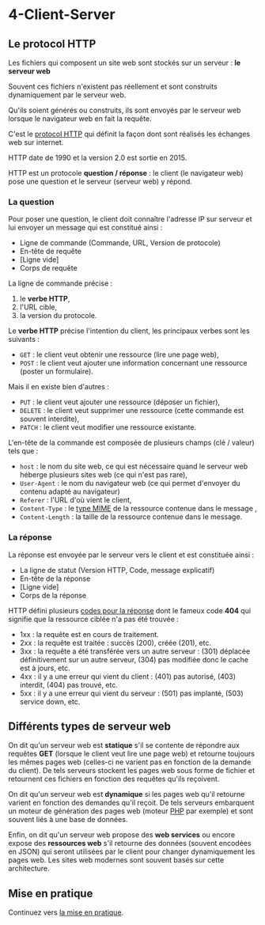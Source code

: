 # 4-Client-Server

## Le protocol HTTP

Les fichiers qui composent un site web sont stockés sur un serveur : **le serveur web**

Souvent ces fichiers n'existent pas réellement et sont construits dynamiquement par le serveur web.

Qu'ils soient générés ou construits, ils sont envoyés par le serveur web lorsque le navigateur web en fait la requête.

C'est le [protocol HTTP](https://fr.wikipedia.org/wiki/Hypertext_Transfer_Protocol) qui définit la façon dont sont réalisés les échanges web sur internet.

HTTP date de 1990 et la version 2.0 est sortie en 2015.

HTTP est un protocole **question / réponse** : le client (le navigateur web) pose une question et le serveur (serveur web) y répond.

### La question

Pour poser une question, le client doit connaître l'adresse IP sur serveur et lui envoyer un message qui est constitué ainsi :
* Ligne de commande (Commande, URL, Version de protocole)
* En-tête de requête
* [Ligne vide]
* Corps de requête

La ligne de commande précise :
1. le **verbe HTTP**,
2. l'URL cible,
3. la version du protocole.

Le **verbe HTTP** précise l'intention du client, les principaux verbes sont les suivants :
* `GET` : le client veut obtenir une ressource (lire une page web),
* `POST` : le client veut ajouter une information concernant une ressource (poster un formulaire).

Mais il en existe bien d'autres : 
* `PUT` : le client veut ajouter une ressource (déposer un fichier),
* `DELETE` : le client veut supprimer une ressource (cette commande est souvent interdite),
* `PATCH` : le client veut modifier une ressource existante.
  
L'en-tête de la commande est composée de plusieurs champs (clé / valeur) tels que :
* `host` : le nom du site web, ce qui est nécessaire quand le serveur web héberge plusieurs sites web (ce qui n'est pas rare),
* `User-Agent` : le nom du navigateur web (ce qui permet d'envoyer du contenu adapté au navigateur)
* `Referer` : l'URL d'où vient le client,
* `Content-Type` : le [type MIME](https://fr.wikipedia.org/wiki/Type_de_médias) de la ressource contenue dans le message ,
* `Content-Length` : la taille de la ressource contenue dans le message.

### La réponse

La réponse est envoyée par le serveur vers le client et est constituée ainsi :
* La ligne de statut (Version HTTP, Code, message explicatif)
* En-tête de la réponse
* [Ligne vide]
* Corps de la réponse

HTTP défini plusieurs [codes pour la réponse](https://fr.wikipedia.org/wiki/Liste_des_codes_HTTP) dont le fameux code **404** qui signifie que la ressource ciblée n'a pas été trouvée :
* 1xx : la requête est en cours de traitement.
* 2xx : la requête est traitée : succès (200), créée (201), etc.
* 3xx : la requête a été transférée vers un autre serveur : (301) déplacée définitivement sur un autre serveur, (304) pas modifiée donc le cache est à jours, etc.
* 4xx : il y a une erreur qui vient du client : (401) pas autorisé, (403) interdit, (404) pas trouvé, etc.
* 5xx : il y a une erreur qui vient du serveur : (501) pas implanté, (503) service down, etc.

## Différents types de serveur web

On dit qu'un serveur web est **statique** s'il se contente de répondre aux requêtes **GET** (lorsque le client veut lire une page web) et retourne toujours les mêmes pages web (celles-ci ne varient pas en fonction de la demande du client).
De tels serveurs stockent les pages web sous forme de fichier et retournent ces fichiers en fonction des requêtes qu'ils reçoivent.

On dit qu'un serveur web est **dynamique** si les pages web qu'il retourne varient en fonction des demandes qu'il reçoit.
De tels serveurs embarquent un moteur de génération des pages web (moteur [PHP](https://fr.wikipedia.org/wiki/PHP) par exemple) et sont souvent liés à une base de données.

Enfin, on dit qu'un serveur web propose des **web services** ou encore expose des **ressources web** s'il retourne des données (souvent encodées en JSON) qui seront utilisées par le client pour changer dynamiquement les pages web. Les sites web modernes sont souvent basés sur cette architecture.


## Mise en pratique

Continuez vers [la mise en pratique](./exo.md).
